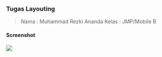 ### Tugas Layouting
> Nama : Muhammad Rezki Ananda
Kelas : JMP/Mobile B

#### Screenshot
![](https://raw.githubusercontent.com/newbiexpert/Android-Kotlin-TugasDTS-Layouting/master/screenshot/Screenshot_1627997410.png)
